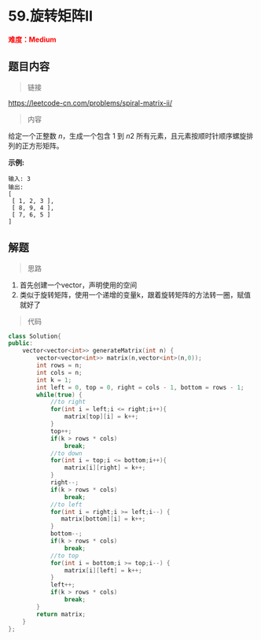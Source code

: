 # 59.旋转矩阵II

<font color=red>**难度：Medium**</font>

## 题目内容

> 链接

https://leetcode-cn.com/problems/spiral-matrix-ii/

> 内容

给定一个正整数 *n*，生成一个包含 1 到 *n*2 所有元素，且元素按顺时针顺序螺旋排列的正方形矩阵。

**示例:**

```
输入: 3
输出:
[
 [ 1, 2, 3 ],
 [ 8, 9, 4 ],
 [ 7, 6, 5 ]
]
```

## 解题

> 思路

1. 首先创建一个vector，声明使用的空间
2. 类似于旋转矩阵，使用一个递增的变量k，跟着旋转矩阵的方法转一圈，赋值就好了

> 代码

```c++
class Solution{
public:
    vector<vector<int>> generateMatrix(int n) {
        vector<vector<int>> matrix(n,vector<int>(n,0));
        int rows = n;
        int cols = n;
        int k = 1;
        int left = 0, top = 0, right = cols - 1, bottom = rows - 1;
        while(true) {
            //to right
            for(int i = left;i <= right;i++){
                matrix[top][i] = k++;
            }
            top++;
            if(k > rows * cols)
                break;
            //to down
            for(int i = top;i <= bottom;i++){
                matrix[i][right] = k++;
            }
            right--;
            if(k > rows * cols)
                break;
            //to left
            for(int i = right;i >= left;i--) {
               matrix[bottom][i] = k++;
            }
            bottom--;
            if(k > rows * cols)
                break;
            //to top
            for(int i = bottom;i >= top;i--) {
                matrix[i][left] = k++;
            }
            left++;
            if(k > rows * cols)
                break;
        }
        return matrix;
    }
};
```

